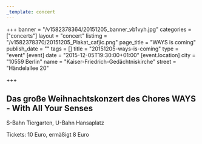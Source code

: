 ```yaml
---
_template: concert
---
```



+++
banner = "/v1582378364/20151205_banner_vb1vyh.jpg"
categories = ["concerts"]
layout = "concert"
listimg = "/v1582378370/20151205_Plakat_cafjic.png"
page_title = "WAYS is coming"
publish_date = ""
tags = []
title = "20151205-ways-is-coming"
type = "event"
[event]
date = "2015-12-05T19:30:00+01:00"
[event.location]
city = "10559 Berlin"
name = "Kaiser-Friedrich-Gedächtniskirche"
street = "Händelallee 20"

+++
## Das große Weihnachtskonzert des Chores WAYS - With All Your Senses

S-Bahn Tiergarten, U-Bahn Hansaplatz

Tickets: 10 Euro, ermäßigt 8 Euro
